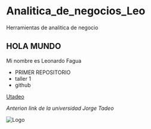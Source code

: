 # Analitica_de_negocios_Leo
Herramientas de analitica de negocio
## **HOLA MUNDO**
Mi nombre es Leonardo Fagua
* PRIMER REPOSITORIO 
* taller 1
* github

 [Utadeo](https://www.utadeo.edu.co/es/micrositio/avata) 
 
*Anterion link de la universidad Jorge Tadeo*

 ![Logo](https://sibcolombia.net/wp-content/uploads/2021/01/utadeo.jpg)
 






 
  
